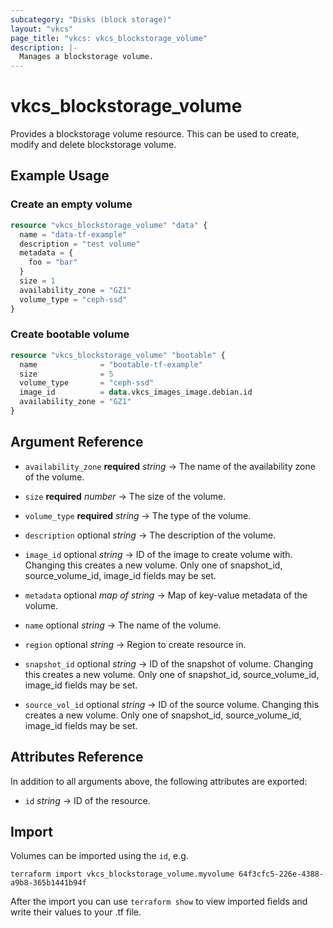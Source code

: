 ```yaml
---
subcategory: "Disks (block storage)"
layout: "vkcs"
page_title: "vkcs: vkcs_blockstorage_volume"
description: |-
  Manages a blockstorage volume.
---
```


# vkcs_blockstorage_volume

Provides a blockstorage volume resource. This can be used to create, modify and delete blockstorage volume.

## Example Usage

### Create an empty volume
```terraform
resource "vkcs_blockstorage_volume" "data" {
  name = "data-tf-example"
  description = "test volume"
  metadata = {
    foo = "bar"
  }
  size = 1
  availability_zone = "GZ1"
  volume_type = "ceph-ssd"
}
```

### Create bootable volume
```terraform
resource "vkcs_blockstorage_volume" "bootable" {
  name              = "bootable-tf-example"
  size              = 5
  volume_type       = "ceph-ssd"
  image_id          = data.vkcs_images_image.debian.id
  availability_zone = "GZ1"
}
```

## Argument Reference
- `availability_zone` **required** *string* &rarr;  The name of the availability zone of the volume.

- `size` **required** *number* &rarr;  The size of the volume.

- `volume_type` **required** *string* &rarr;  The type of the volume.

- `description` optional *string* &rarr;  The description of the volume.

- `image_id` optional *string* &rarr;  ID of the image to create volume with. Changing this creates a new volume. Only one of snapshot_id, source_volume_id, image_id fields may be set.

- `metadata` optional *map of* *string* &rarr;  Map of key-value metadata of the volume.

- `name` optional *string* &rarr;  The name of the volume.

- `region` optional *string* &rarr;  Region to create resource in.

- `snapshot_id` optional *string* &rarr;  ID of the snapshot of volume. Changing this creates a new volume. Only one of snapshot_id, source_volume_id, image_id fields may be set.

- `source_vol_id` optional *string* &rarr;  ID of the source volume. Changing this creates a new volume. Only one of snapshot_id, source_volume_id, image_id fields may be set.


## Attributes Reference
In addition to all arguments above, the following attributes are exported:
- `id` *string* &rarr;  ID of the resource.



## Import

Volumes can be imported using the `id`, e.g.

```shell
terraform import vkcs_blockstorage_volume.myvolume 64f3cfc5-226e-4388-a9b8-365b1441b94f
```

After the import you can use ```terraform show``` to view imported fields and write their values to your .tf file.
